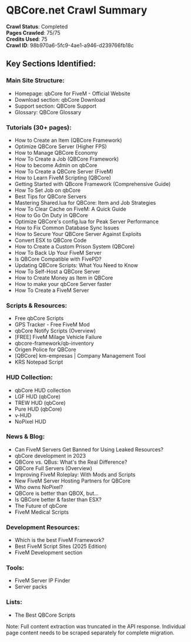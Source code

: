 # QBCore.net Crawl Summary

**Crawl Status**: Completed  
**Pages Crawled**: 75/75  
**Credits Used**: 75  
**Crawl ID**: 98b970a6-5fc9-4ae1-a946-d239766fb18c

## Key Sections Identified:

### Main Site Structure:
- Homepage: qbCore for FiveM - Official Website
- Download section: qbCore Download
- Support section: QBCore Support
- Glossary: QBCore Glossary

### Tutorials (30+ pages):
- How to Create an Item (QBCore Framework)
- Optimize QBCore Server (Higher FPS)
- How to Manage QBCore Economy
- How To Create a Job (QBCore Framework)
- How to become Admin on qbCore
- How To Create a QBCore Server (FiveM)
- How to Learn FiveM Scripting (QBCore)
- Getting Started with QBcore Framework (Comprehensive Guide)
- How To Set Job on qbCore
- Best Tips for QBCore Servers
- Mastering Shared.lua for QBCore: Item and Job Strategies
- How To Clear Cache on FiveM: A Quick Guide
- How to Go On Duty in QBCore
- Optimize QBCore's config.lua for Peak Server Performance
- How to Fix Common Database Sync Issues
- How to Secure Your QBCore Server Against Exploits
- Convert ESX to QBCore Code
- How to Create a Custom Prison System (QBCore)
- How To Back Up Your FiveM Server
- Is QBCore Compatible with FivePD?
- Updating QBCore Scripts: What You Need to Know
- How To Self-Host a QBCore Server
- How to Create Money as Item in QBCore
- How to make your qbCore Server faster
- How To Create a FiveM Server

### Scripts & Resources:
- Free qbCore Scripts
- GPS Tracker - Free FiveM Mod
- qbCore Notify Scripts (Overview)
- [FREE] FiveM Milage Vehicle Failure
- qbcore-framework/qb-inventory
- Origen Police for QBCore
- [QBCore] km-empresas | Company Management Tool
- KRS Notepad Script

### HUD Collection:
- qbCore HUD collection
- LGF HUD (qbCore)
- TREW HUD (qbCore)
- Pure HUD (qbCore)
- v-HUD
- NoPixel HUD

### News & Blog:
- Can FiveM Servers Get Banned for Using Leaked Resources?
- qbCore development in 2023
- QBCore vs. QBus: What's the Real Difference?
- QBCore Full Servers (Overview)
- Improving FiveM Roleplay: With Mods and Scripts
- New FiveM Server Hosting Partners for QBCore
- Who owns NoPixel?
- QBCore is better than QBOX, but...
- Is QBCore better & faster than ESX?
- The Future of qbCore
- FiveM Medical Scripts

### Development Resources:
- Which is the best FiveM Framework?
- Best FiveM Script Sites (2025 Edition)
- FiveM Development section

### Tools:
- FiveM Server IP Finder
- Server packs

### Lists:
- The Best QBCore Scripts

Note: Full content extraction was truncated in the API response. Individual page content needs to be scraped separately for complete migration.